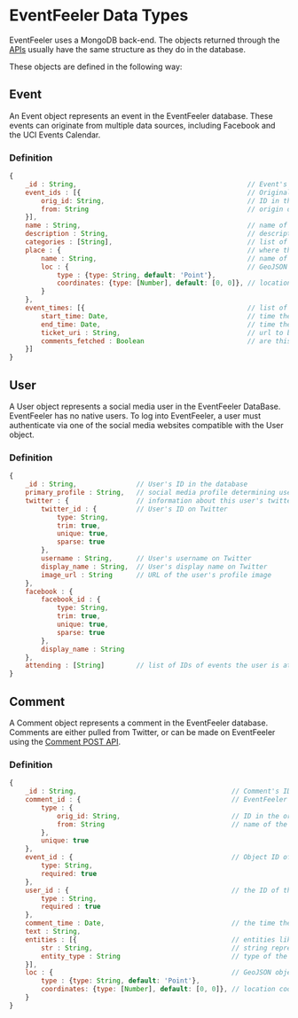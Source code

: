 # EventFeeler Data Types

EventFeeler uses a MongoDB back-end. The objects returned through the [APIs](https://github.com/avielmenter/eventfeeler/tree/master/api) usually have the same structure as they do in the database.

These objects are defined in the following way:

## Event

An Event object represents an event in the EventFeeler database. These events can originate from multiple data sources, including Facebook and the UCI Events Calendar.

### Definition
```javascript
{
    _id : String,                                           // Event's ID in the database
    event_ids : [{                                          // Original datasource IDs for the event
        orig_id: String,                                    // ID in the original event datasource
        from: String                                        // origin datasource for the event (e.g. Facebook)
    }],
    name : String,                                          // name of the event
    description : String,                                   // description of the event
    categories : [String],                                  // list of event categories
    place : {                                               // where the event takes place
        name : String,                                      // name of the event's location
        loc : {                                             // GeoJSON object describing the event's location
            type : {type: String, default: 'Point'},
            coordinates: {type: [Number], default: [0, 0]}, // location coordinates in order [long, lat]
        }
    },
    event_times: [{                                         // list of times the event takes place
        start_time: Date,                                   // time the event starts
        end_time: Date,                                     // time the event ends
        ticket_uri : String,                                // url to buy a ticket for this event time
        comments_fetched : Boolean                          // are this event time's comments in the DB?
    }]
}
```

## User

A User object represents a social media user in the EventFeeler DataBase. EventFeeler has no native users. To log into EventFeeler, a user must authenticate via one of the social media websites compatible with the User object.

### Definition
```javascript
{
    _id : String,               // User's ID in the database
    primary_profile : String,   // social media profile determining user's appearance on EventFeeler
    twitter : {                 // information about this user's twitter profile
        twitter_id : {          // User's ID on Twitter
            type: String,
            trim: true,
            unique: true,
            sparse: true
        },
        username : String,      // User's username on Twitter
        display_name : String,  // User's display name on Twitter
        image_url : String      // URL of the user's profile image
    },
    facebook : {
        facebook_id : {
            type: String,
            trim: true,
            unique: true,
            sparse: true
        },
        display_name : String
    },
    attending : [String]        // list of IDs of events the user is attending
}
```

## Comment

A Comment object represents a comment in the EventFeeler database. Comments are either pulled from Twitter, or can be made on EventFeeler using the [Comment POST API](https://github.com/avielmenter/eventfeeler/tree/master/api#post-commentcommentid).

### Definition
```javascript
{
    _id : String,                                       // Comment's ID in the database
    comment_id : {                                      // EventFeeler ID for the comment
        type : {
            orig_id: String,                            // ID in the original comment datasource
            from: String                                // name of the datasource this comment comes from
        },
        unique: true
    },
    event_id : {                                        // Object ID of the corresponding event
        type: String,
        required: true
    },
    user_id : {                                         // the ID of the user who made the comment
        type : String,
        required : true
    },
    comment_time : Date,                                // the time the comment was made
    text : String,
    entities : [{                                       // entities like images or hashtags in the comment
        str : String,                                   // string representation of the entity (e.g. image url)
        entity_type : String                            // type of the entity (e.g. image, hashtag, etc.)
    }],
    loc : {                                             // GeoJSON object describing the comment's location
        type : {type: String, default: 'Point'},
        coordinates: {type: [Number], default: [0, 0]}, // location coordinates in order [long, lat]
    }
}
```
